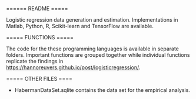 ====== README =====

Logistic regression data generation and estimation. Implementations in Matlab, Python, R, Scikit-learn and TensorFlow are available.

===== FUNCTIONS =====

The code for the these programming languages is available in separate folders. Important functions are grouped together while individual functions replicate the findings in https://hannoreuvers.github.io/post/logisticregression/. 

===== OTHER FILES ====

 - HabermanDataSet.sqlite contains the data set for the empirical analysis.
